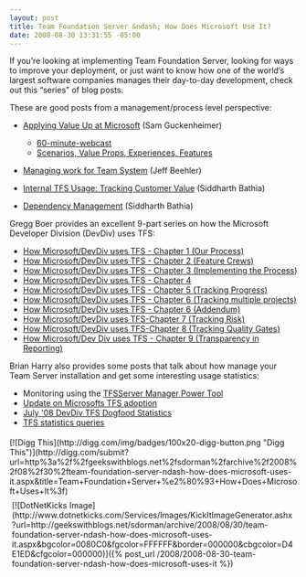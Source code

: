 ```yaml
---
layout: post
title: Team Foundation Server &ndash; How Does Microsoft Use It?
date: 2008-08-30 13:31:55 -05:00
---
```


If you’re looking at implementing Team Foundation Server, looking for ways to improve your deployment, or just want to know how one of the world’s largest software companies manages their day-to-day development, check out this “series” of blog posts. 

These are good posts from a management/process level perspective:

*   [Applying Value Up at Microsoft](http://blogs.msdn.com/sam/archive/2006/05/16/598900.aspx) (Sam Guckenheimer)
    

    *   [60-minute-webcast](http://video.msn.com/video.aspx/?mkt=de-de&vid=2007c810-af21-49d2-b412-a59ebb644c4d) 
    *   [Scenarios, Value Props, Experiences, Features](http://blogs.msdn.com/sam/attachment/598900.ashx) 
    
*   [Managing work for Team System](http://blogs.msdn.com/jeffbe/archive/2006/10/17/managing-work-for-team-system.aspx) (Jeff Beehler) 
*   [Internal TFS Usage: Tracking Customer Value](http://blogs.msdn.com/teams_wit_tools/archive/2007/01/15/internal-tfs-usage-high-level-visbility.aspx) (Siddharth Bathia) 
*   [Dependency Management](http://blogs.msdn.com/teams_wit_tools/archive/2008/01/31/dependency-management.aspx) (Siddharth Bathia) 


Gregg Boer provides an excellent 9-part series on how the Microsoft Developer Division (DevDiv) uses TFS:

*   [How Microsoft/DevDiv uses TFS - Chapter 1 (Our Process)](http://blogs.msdn.com/teams_wit_tools/archive/2008/03/27/how-microsoft-devdiv-uses-tfs-chapter-1-our-process.aspx) 
*   [How Microsoft/DevDiv uses TFS - Chapter 2 (Feature Crews)](http://blogs.msdn.com/teams_wit_tools/archive/2008/04/03/how-microsoft-devdiv-uses-tfs-chapter-2-feature-crews.aspx) 
*   [How Microsoft/DevDiv uses TFS - Chapter 3 (Implementing the Process](http://blogs.msdn.com/teams_wit_tools/archive/2008/04/14/how-microsoft-devdiv-uses-tfs-chapter-3-implementing-the-process.aspx)) 
*   [How Microsoft/DevDiv uses TFS - Chapter 4](http://blogs.msdn.com/teams_wit_tools/archive/2008/04/18/how-microsoft-devdiv-uses-tfs-chapter-4.aspx) 
*   [How Microsoft/DevDiv uses TFS - Chapter 5 (Tracking Progress)](http://blogs.msdn.com/teams_wit_tools/archive/2008/04/29/how-microsoft-devdiv-uses-tfs-chapter-5-tracking-progress.aspx) 
*   [How Microsoft/DevDiv uses TFS - Chapter 6 (Tracking multiple projects)](http://blogs.msdn.com/teams_wit_tools/archive/2008/05/06/how-microsoft-devdiv-uses-tfs-chapter-6-tracking-multiple-projects.aspx) 
*   [How Microsoft/DevDiv uses TFS - Chapter 6 (Addendum)](http://blogs.msdn.com/teams_wit_tools/archive/2008/05/14/how-microsoft-devdiv-uses-tfs-chapter-6-addendum.aspx) 
*   [How Microsoft/DevDiv uses TFS-Chapter 7 (Tracking Risk)](http://blogs.msdn.com/teams_wit_tools/archive/2008/05/16/how-microsoft-devdiv-uses-tfs-chapter-7-tracking-risk.aspx) 
*   [How Microsoft/DevDiv uses TFS-Chapter 8 (Tracking Quality Gates)](http://blogs.msdn.com/teams_wit_tools/archive/2008/05/23/how-microsoft-devdiv-uses-tfs-chapter-8-tracking-quality-gates.aspx) 
*   [How Microsoft/Dev Div uses TFS - Chapter 9 (Transparency in Reporting)](http://blogs.msdn.com/teams_wit_tools/archive/2008/06/09/how-microsoft-dev-div-uses-tfs-chapter-9-transparency-in-reporting.aspx) 


Brian Harry also provides some posts that talk about how manage your Team Server installation and get some interesting usage statistics:

*   Monitoring using the [TFSServer Manager Power Tool](http://blogs.msdn.com/bharry/archive/2007/01/22/tfsservermanager-powertool.aspx) 
*   [Update on Microsofts TFS adoption](http://blogs.msdn.com/bharry/archive/2007/09/15/update-on-microsoft-tfs-adoption.aspx) 
*   [July '08 DevDiv TFS Dogfood Statistics](http://blogs.msdn.com/bharry/archive/2008/07/03/july-08-devdiv-tfs-dogfood-statistics.aspx) 
*   [TFS statistics queries](http://blogs.msdn.com/bharry/archive/2006/06/12/628583.aspx) 
<div style="TEXT-ALIGN: left; PADDING-BOTTOM: 4px; MARGIN: 0px; PADDING-LEFT: 0px; PADDING-RIGHT: 0px; PADDING-TOP: 4px" class="wlWriterHeaderFooter">[![Digg This](http://digg.com/img/badges/100x20-digg-button.png "Digg This")](http://digg.com/submit?url=http%3a%2f%2fgeekswithblogs.net%2fsdorman%2farchive%2f2008%2f08%2f30%2fteam-foundation-server-ndash-how-does-microsoft-uses-it.aspx&title=Team+Foundation+Server+%e2%80%93+How+Does+Microsoft+Uses+It%3f)</div>
<div style="TEXT-ALIGN: left; PADDING-BOTTOM: 4px; MARGIN: 0px; PADDING-LEFT: 4px; PADDING-RIGHT: 4px; PADDING-TOP: 4px" class="wlWriterHeaderFooter">[![DotNetKicks Image](http://www.dotnetkicks.com/Services/Images/KickItImageGenerator.ashx?url=http://geekswithblogs.net/sdorman/archive/2008/08/30/team-foundation-server-ndash-how-does-microsoft-uses-it.aspx&bgcolor=0080C0&fgcolor=FFFFFF&border=000000&cbgcolor=D4E1ED&cfgcolor=000000)]({% post_url /2008/2008-08-30-team-foundation-server-ndash-how-does-microsoft-uses-it %})</div>
